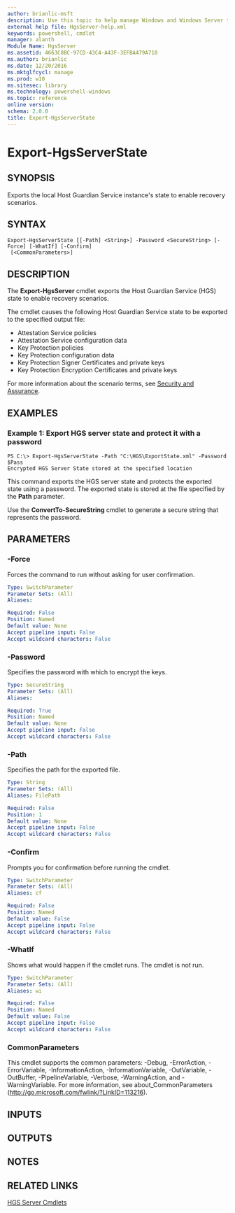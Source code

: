 ```yaml
---
author: brianlic-msft
description: Use this topic to help manage Windows and Windows Server technologies with Windows PowerShell.
external help file: HgsServer-help.xml
keywords: powershell, cmdlet
manager: alanth
Module Name: HgsServer
ms.assetid: 4663C8BC-97CD-43C4-A43F-3EFBA479A710
ms.author: brianlic
ms.date: 12/20/2016
ms.mktglfcycl: manage
ms.prod: w10
ms.sitesec: library
ms.technology: powershell-windows
ms.topic: reference
online version: 
schema: 2.0.0
title: Export-HgsServerState
---
```


# Export-HgsServerState

## SYNOPSIS
Exports the local Host Guardian Service instance's state to enable recovery scenarios.

## SYNTAX

```
Export-HgsServerState [[-Path] <String>] -Password <SecureString> [-Force] [-WhatIf] [-Confirm]
 [<CommonParameters>]
```

## DESCRIPTION
The **Export-HgsServer** cmdlet exports the Host Guardian Service (HGS) state to enable recovery scenarios.

The cmdlet causes the following Host Guardian Service state to be exported to the specified output file: 

- Attestation Service policies
- Attestation Service configuration data
- Key Protection policies
- Key Protection configuration data
- Key Protection Signer Certificates and private keys
- Key Protection Encryption Certificates and private keys

For more information about the scenario terms, see [Security and Assurance](http://go.microsoft.com/fwlink/?LinkId=699209).

## EXAMPLES

### Example 1: Export HGS server state and protect it with a password
```
PS C:\> Export-HgsServerState -Path "C:\HGS\ExportState.xml" -Password $Pass
Encrypted HGS Server State stored at the specified location
```

This command exports the HGS server state and protects the exported state using a password.
The exported state is stored at the file specified by the **Path** parameter.

Use the **ConvertTo-SecureString** cmdlet to generate a secure string that represents the password.

## PARAMETERS

### -Force
Forces the command to run without asking for user confirmation.

```yaml
Type: SwitchParameter
Parameter Sets: (All)
Aliases: 

Required: False
Position: Named
Default value: None
Accept pipeline input: False
Accept wildcard characters: False
```

### -Password
Specifies the password with which to encrypt the keys.

```yaml
Type: SecureString
Parameter Sets: (All)
Aliases: 

Required: True
Position: Named
Default value: None
Accept pipeline input: False
Accept wildcard characters: False
```

### -Path
Specifies the path for the exported file.

```yaml
Type: String
Parameter Sets: (All)
Aliases: FilePath

Required: False
Position: 1
Default value: None
Accept pipeline input: False
Accept wildcard characters: False
```

### -Confirm
Prompts you for confirmation before running the cmdlet.

```yaml
Type: SwitchParameter
Parameter Sets: (All)
Aliases: cf

Required: False
Position: Named
Default value: False
Accept pipeline input: False
Accept wildcard characters: False
```

### -WhatIf
Shows what would happen if the cmdlet runs.
The cmdlet is not run.

```yaml
Type: SwitchParameter
Parameter Sets: (All)
Aliases: wi

Required: False
Position: Named
Default value: False
Accept pipeline input: False
Accept wildcard characters: False
```

### CommonParameters
This cmdlet supports the common parameters: -Debug, -ErrorAction, -ErrorVariable, -InformationAction, -InformationVariable, -OutVariable, -OutBuffer, -PipelineVariable, -Verbose, -WarningAction, and -WarningVariable. For more information, see about_CommonParameters (http://go.microsoft.com/fwlink/?LinkID=113216).

## INPUTS

## OUTPUTS

## NOTES

## RELATED LINKS

[HGS Server Cmdlets](./hgsserver.md)

